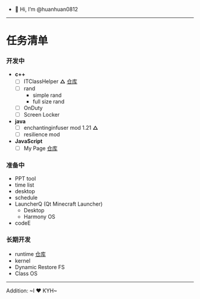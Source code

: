 - 👋 Hi, I’m @huanhuan0812
---
# 任务清单
### 开发中
- **c++**
  - [ ] ITClassHelper   **△** 
  [仓库](https://github.com/huanhuan0812/classtools)
  - [ ] rand
    - simple rand
    - full size rand
  - [ ] OnDuty
  - [ ] Screen Locker
 - **java**
   - [ ] enchantinginfuser mod 1.21    **△**
   - [ ] resilience mod
 - **JavaScript**
   - [ ] My Page
   [仓库](https://github.com/huanhuan0812/huanhuan0812.github.io)
### 准备中
  - PPT tool
  - time list
  - desktop
  - schedule
  - LauncherQ (Qt Minecraft Launcher)
    - Desktop
    - Harmony OS
  - codeE
### 长期开发
  - runtime
  [仓库](https://github.com/huanhuan0812/runtime1)
  - kernel
  - Dynamic Restore FS
  - Class OS
---
Addition:
~I ❤ KYH~
